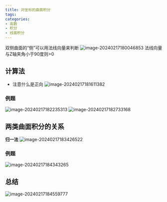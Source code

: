 ```yaml
---
title: 对坐标的曲面积分
tags: 
categories: 
- 高数
- 积分
- 线面积分
---
```


双侧曲面的“侧”可以用法线向量来判断
![image-20240217180046853](https://afly0321.oss-cn-hangzhou.aliyuncs.com/img/image-20240217180046853.png)
法线向量与Z轴夹角小于90度则>0

## 计算法
- 注意什么是正向
![image-20240217181611382](https://afly0321.oss-cn-hangzhou.aliyuncs.com/img/image-20240217181611382.png)

### 例题
![image-20240217182235313](https://afly0321.oss-cn-hangzhou.aliyuncs.com/img/image-20240217182235313.png)
![image-20240217182733168](https://afly0321.oss-cn-hangzhou.aliyuncs.com/img/image-20240217182733168.png)

## 两类曲面积分的关系
**归一法**
![image-20240217183426522](https://afly0321.oss-cn-hangzhou.aliyuncs.com/img/image-20240217183426522.png)
### 例题
![image-20240217184343265](https://afly0321.oss-cn-hangzhou.aliyuncs.com/img/image-20240217184343265.png)


## 总结
![image-20240217184559777](https://afly0321.oss-cn-hangzhou.aliyuncs.com/img/image-20240217184559777.png)